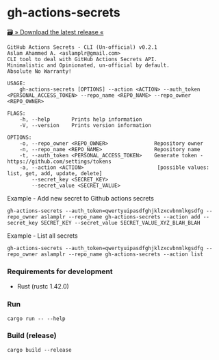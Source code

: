 # gh-actions-secrets

[🗃 » Download the latest release «](https://github.com/aslamplr/gh-actions-secrets/releases)


```
GitHub Actions Secrets - CLI (Un-official) v0.2.1
Aslam Ahammed A. <aslamplr@gmail.com>
CLI tool to deal with GitHub Actions Secrets API.
Minimalistic and Opinionated, un-official by default.
Absolute No Warranty!

USAGE:
    gh-actions-secrets [OPTIONS] --action <ACTION> --auth_token <PERSONAL_ACCESS_TOKEN> --repo_name <REPO_NAME> --repo_owner <REPO_OWNER>

FLAGS:
    -h, --help       Prints help information
    -V, --version    Prints version information

OPTIONS:
    -o, --repo_owner <REPO_OWNER>               Repository owner
    -n, --repo_name <REPO_NAME>                 Repository name
    -t, --auth_token <PERSONAL_ACCESS_TOKEN>    Generate token - https://github.com/settings/tokens
    -a, --action <ACTION>                        [possible values: list, get, add, update, delete]
        --secret_key <SECRET_KEY>               
        --secret_value <SECRET_VALUE>
```

Example - Add new secret to Github actions secrets

```
gh-actions-secrets --auth_token=qwertyuipasdfghjklzxcvbnmlkgsdfg --repo_owner aslamplr --repo_name gh-actions-secrets --action add --secret_key SECRET_KEY --secret_value SECRET_VALUE_XYZ_BLAH_BLAH
```

Example - List all secrets

```
gh-actions-secrets --auth_token=qwertyuipasdfghjklzxcvbnmlkgsdfg --repo_owner aslamplr --repo_name gh-actions-secrets --action list
```

### Requirements for development

- Rust (rustc 1.42.0)

### Run 

```
cargo run -- --help
```

### Build (release)

```
cargo build --release
```

